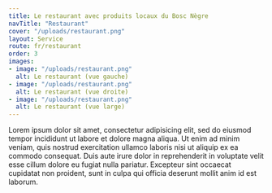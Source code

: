 ```yaml
---
title: Le restaurant avec produits locaux du Bosc Nègre
navTitle: "Restaurant"
cover: "/uploads/restaurant.png"
layout: Service
route: fr/restaurant
order: 3
images:
- image: "/uploads/restaurant.png"
  alt: Le restaurant (vue gauche)
- image: "/uploads/restaurant.png"
  alt: Le restaurant (vue droite)
- image: "/uploads/restaurant.png"
  alt: Le restaurant (vue large)
---
```


Lorem ipsum dolor sit amet, consectetur adipisicing elit, sed do eiusmod tempor incididunt ut labore et dolore magna aliqua. Ut enim ad minim veniam, quis nostrud exercitation ullamco laboris nisi ut aliquip ex ea commodo consequat. Duis aute irure dolor in reprehenderit in voluptate velit esse cillum dolore eu fugiat nulla pariatur. Excepteur sint occaecat cupidatat non proident, sunt in culpa qui officia deserunt mollit anim id est laborum.
